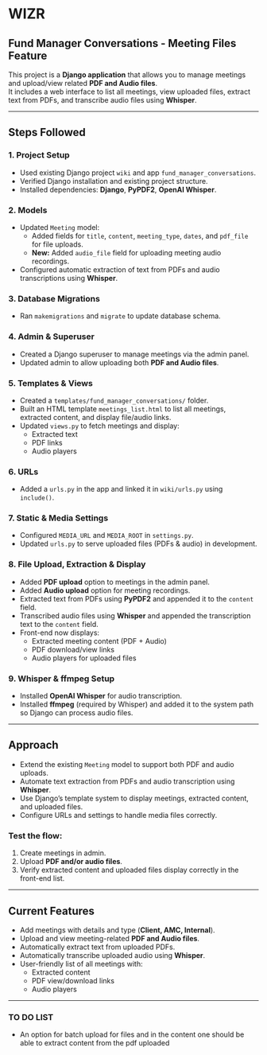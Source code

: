 # WIZR  

## Fund Manager Conversations - Meeting Files Feature  

This project is a **Django application** that allows you to manage meetings and upload/view related **PDF and Audio files**.  
It includes a web interface to list all meetings, view uploaded files, extract text from PDFs, and transcribe audio files using **Whisper**.  

---

## Steps Followed  

### 1. Project Setup  
- Used existing Django project `wiki` and app `fund_manager_conversations`.  
- Verified Django installation and existing project structure.  
- Installed dependencies: **Django**, **PyPDF2**, **OpenAI Whisper**.  

### 2. Models  
- Updated `Meeting` model:  
  - Added fields for `title`, `content`, `meeting_type`, `dates`, and `pdf_file` for file uploads.  
  - **New:** Added `audio_file` field for uploading meeting audio recordings.  
- Configured automatic extraction of text from PDFs and audio transcriptions using **Whisper**.  

### 3. Database Migrations  
- Ran `makemigrations` and `migrate` to update database schema.  

### 4. Admin & Superuser  
- Created a Django superuser to manage meetings via the admin panel.  
- Updated admin to allow uploading both **PDF and Audio files**.  

### 5. Templates & Views  
- Created a `templates/fund_manager_conversations/` folder.  
- Built an HTML template `meetings_list.html` to list all meetings, extracted content, and display file/audio links.  
- Updated `views.py` to fetch meetings and display:  
  - Extracted text  
  - PDF links  
  - Audio players  

### 6. URLs  
- Added a `urls.py` in the app and linked it in `wiki/urls.py` using `include()`.  

### 7. Static & Media Settings  
- Configured `MEDIA_URL` and `MEDIA_ROOT` in `settings.py`.  
- Updated `urls.py` to serve uploaded files (PDFs & audio) in development.  

### 8. File Upload, Extraction & Display  
- Added **PDF upload** option to meetings in the admin panel.  
- Added **Audio upload** option for meeting recordings.  
- Extracted text from PDFs using **PyPDF2** and appended it to the `content` field.  
- Transcribed audio files using **Whisper** and appended the transcription text to the `content` field.  
- Front-end now displays:  
  - Extracted meeting content (PDF + Audio)  
  - PDF download/view links  
  - Audio players for uploaded files  

### 9. Whisper & ffmpeg Setup  
- Installed **OpenAI Whisper** for audio transcription.  
- Installed **ffmpeg** (required by Whisper) and added it to the system path so Django can process audio files.  

---

## Approach  

- Extend the existing `Meeting` model to support both PDF and audio uploads.  
- Automate text extraction from PDFs and audio transcription using **Whisper**.  
- Use Django’s template system to display meetings, extracted content, and uploaded files.  
- Configure URLs and settings to handle media files correctly.  

### Test the flow:  
1. Create meetings in admin.  
2. Upload **PDF and/or audio files**.  
3. Verify extracted content and uploaded files display correctly in the front-end list.  

---

## Current Features  

- Add meetings with details and type (**Client, AMC, Internal**).  
- Upload and view meeting-related **PDF and Audio files**.  
- Automatically extract text from uploaded PDFs.  
- Automatically transcribe uploaded audio using **Whisper**.  
- User-friendly list of all meetings with:  
  - Extracted content  
  - PDF view/download links  
  - Audio players  

---

### TO DO LIST  
- An option for batch upload for files and in the content one should be able to extract content from the pdf uploaded  

